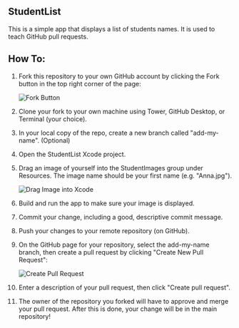 ## StudentList

This is a simple app that displays a list of students names. It is used to teach GitHub pull requests.

## How To:

1. Fork this repository to your own GitHub account by clicking the Fork button in the top right corner of the page:

    ![Fork Button](.ReadmeImages/ForkButton.png)

2. Clone your fork to your own machine using Tower, GitHub Desktop, or Terminal (your choice).
3. In your local copy of the repo, create a new branch called "add-my-name". (Optional)
4. Open the StudentList Xcode project.
5. Drag an image of yourself into the StudentImages group under Resources. The image name should be your first name (e.g. "Anna.jpg").

    ![Drag Image into Xcode](.ReadmeImages/AddImage.gif)

6. Build and run the app to make sure your image is displayed.
7. Commit your change, including a good, descriptive commit message.
8. Push your changes to your remote repository (on GitHub).
9. On the GitHub page for your repository, select the add-my-name branch, then create a pull request by clicking "Create New Pull Request":

    ![Create Pull Request](.ReadmeImages/CreatePullRequest.png)

10. Enter a description of your pull request, then click "Create pull request".
11. The owner of the repository you forked will have to approve and merge your pull request. After this is done, your change will be in the main repository!
